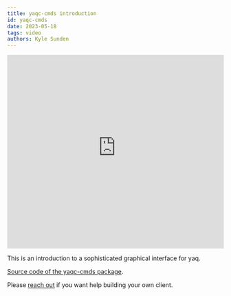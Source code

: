 ```yaml
---
title: yaqc-cmds introduction
id: yaqc-cmds
date: 2023-05-18
tags: video
authors: Kyle Sunden
---
```


<iframe width="100%" height="450" src="https://www.youtube-nocookie.com/embed/ZXUBd_LM5k8" frameborder="0" allow="accelerometer; clipboard-write; encrypted-media; gyroscope; picture-in-picture" allowfullscreen></iframe>

This is an introduction to a sophisticated graphical interface for yaq.

[Source code of the yaqc-cmds package](https://github.com/wright-group/yaqc-cmds).

Please [reach out](https://yaq.fyi/contact/) if you want help building your own client.
